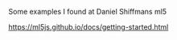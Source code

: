 Some examples I found at Daniel Shiffmans ml5


https://ml5js.github.io/docs/getting-started.html


